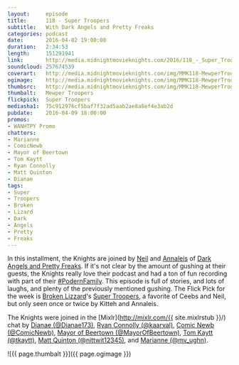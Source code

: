 ```yaml
---
layout:     episode
title:      118 - Super Troopers
subtitle:   With Dark Angels and Pretty Freaks
categories: podcast
date:       2016-04-02 19:00:00
duration:   2:34:53
length:     151291941
link:       http://media.midnightmovieknights.com/2016/118_-_Super_Troopers.m4a
soundcloud: 257674539
coverart:   http://media.midnightmovieknights.com/img/MMK118-MewperTroopers-1400x1400.png
ogimage:    http://media.midnightmovieknights.com/img/MMK118-MewperTroopers-750x750.png
thumbsrc:   http://media.midnightmovieknights.com/img/MMK118-MewperTroopers-200x200.png
thumbalt:   Mewper Troopers
flickpick:	Super Troopers
mediasha1:  75c912976cf5baf7f32ad5aab2ae8a8ef4e3ab2d
pubdate:    2016-04-09 18:00:00
promos:
- WANHTPY Promo
chatters:
- Marianne 
- ComicNewb
- Mayor of Beertown
- Tom Kaytt
- Ryan Connolly
- Matt Quinton
- Dianae
tags:
- Super
- Troopers
- Broken
- Lizard
- Dark
- Angels
- Pretty
- Freaks
---
```

In this installment, the Knights are joined by [Neil](https://twitter.com/angelsfreak7) and [Annaleis](https://twitter.com/wiretechgirl) of [Dark Angels and Pretty Freaks](https://twitter.com/dapfpodcast). If it's not clear by the amount of gushing at their guests, the Knights really love their podcast and had a ton of fun recording with part of their [#PodernFamily](https://twitter.com/search?q=%23PodernFamily). This episode is full of stories, and lots of laughs, and plenty of the previously mentioned gushing. The Flick Pick for the week is [Broken Lizzard](http://www.brokenlizard.com)'s [Super Troopers](http://www.imdb.com/title/tt0247745/), a favorite of Ceebs and Neil, but only seen once or twice by Kitteh and Annaleis.

The Knights were joined in the [Mixlr](http://mixlr.com/{{ site.mixlrstub }}/) chat by [Dianae (@Dianae173)](https://twitter.com/Dianae173), [Ryan Connolly (@kaarval)](https://twitter.com/kaarval), [Comic Newb (@ComicNewb)](https://twitter.com/ComicNewb), [Mayor of Beertown (@MayorOfBeertown)](https://twitter.com/MayorOfBeertown), [Tom Kaytt (@tkaytt)](https://twitter.com/tkaytt), [Matt Quinton (@nittwit12345)](https://twitter.com/nittwit12345), and [Marianne (@mv_ughn)](https://twitter.com/mv_ughn).

![{{ page.thumbalt }}]({{ page.ogimage }})